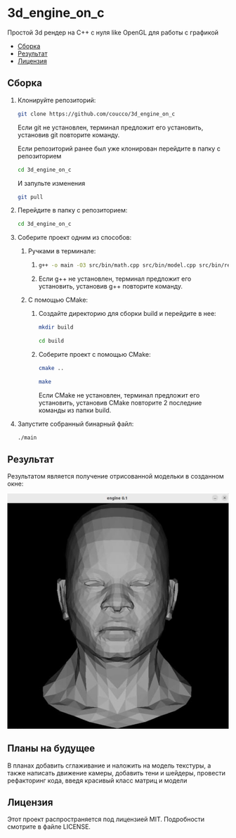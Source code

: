 # 3d_engine_on_c

Простой 3d рендер на C++ с нуля like OpenGL для работы с графикой

- [Сборка](#сборка)
- [Результат](#результат)
- [Лицензия](#лицензия)

## Сборка

1. Клонируйте репозиторий:
      ```bash
      git clone https://github.com/coucco/3d_engine_on_c
      ```
     Если git не установлен, терминал предложит его установить,
     установив git повторите команду.

     Если репозиторий ранее был уже клонирован перейдите в папку с репозиторием
      ```bash
      cd 3d_engine_on_c
      ```
     И запульте изменения
      ```bash
      git pull
      ```

2. Перейдите в папку с репозиторием:
      ```bash
      cd 3d_engine_on_c
      ```
3. Соберите проект одним из способов:

    1. Ручками в терминале:
        1.  ```bash
            g++ -o main -O3 src/bin/math.cpp src/bin/model.cpp src/bin/render.cpp src/bin/main.cpp `sdl2-config --cflags --libs`
            ```
        2.  Если g++ не установлен, терминал предложит его установить,
            установив g++ повторите команду.

    2. С помощью CMake:
        1. Создайте директорию для сборки build и перейдите в нее:
            ```bash
            mkdir build
            ```
            ```bash
            cd build
            ```
        2. Соберите проект с помощью CMake:
            ```bash
            cmake ..
            ```
            ```bash
            make
            ```
            Если CMake не установлен, терминал предложит его установить,
            установив CMake повторите 2 последние команды из папки build.
    
4. Запустите собранный бинарный файл:
    ```bash
    ./main
    ```

## Результат

Результатом является получение отрисованной модельки в созданном окне:

![ex.1](images/render_result_ex1.jpg)

## Планы на будущее

В планах добавить сглаживание и наложить на модель текстуры, а также написать движение камеры,
добавить тени и шейдеры, провести рефакторинг кода, введя красивый класс матриц и модели

## Лицензия

Этот проект распространяется под лицензией MIT. Подробности смотрите в файле LICENSE.